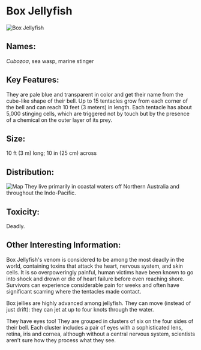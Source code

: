# Box Jellyfish

![Box Jellyfish](box_jelly.jpg)
## Names:
*Cubozoa*, sea wasp, marine stinger
## Key Features:
They are pale blue and transparent in color and get their name from the cube-like shape of their bell. Up to 15 tentacles grow from each corner of the bell and can reach 10 feet (3 meters) in length. Each tentacle has about 5,000 stinging cells, which are triggered not by touch but by the presence of a chemical on the outer layer of its prey.
## Size:
10 ft (3 m) long; 10 in (25 cm) across
## Distribution:
![Map](box_map.jpg)
They live primarily in coastal waters off Northern Australia and throughout the Indo-Pacific.
## Toxicity:
Deadly. 
## Other Interesting Information:
Box Jellyfish's venom is considered to be among the most deadly in the world, containing toxins that attack the heart, nervous system, and skin cells. It is so overpoweringly painful, human victims have been known to go into shock and drown or die of heart failure before even reaching shore. Survivors can experience considerable pain for weeks and often have significant scarring where the tentacles made contact.

Box jellies are highly advanced among jellyfish. They can move (instead of just drift): they can jet at up to four knots through the water. 

They have eyes too! They are grouped in clusters of six on the four sides of their bell. Each cluster includes a pair of eyes with a sophisticated lens, retina, iris and cornea, although without a central nervous system, scientists aren’t sure how they process what they see.